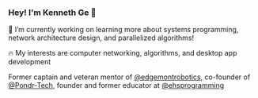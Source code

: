 ### Hey! I'm Kenneth Ge 👋

🔭 I’m currently working on learning more about systems programming, network architecture design, and parallelized algorithms!

🔥 My interests are computer networking, algorithms, and desktop app development

Former captain and veteran mentor of [@edgemontrobotics](https://github.com/edgemontrobotics), co-founder of [@Pondr-Tech](https://github.com/Pondr-Tech), founder and former educator at [@ehsprogramming](https://github.com/ehsprogramming)
